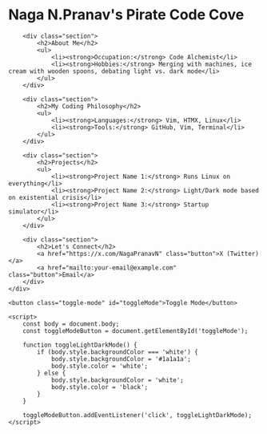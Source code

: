 <!DOCTYPE html>
<html lang="en">
<head>
    <meta charset="UTF-8">
    <meta name="viewport" content="width=device-width, initial-scale=1.0">
</head>
<body>
    <div class="container">
        <h1>Naga N.Pranav's Pirate Code Cove</h1>

        <div class="section">
            <h2>About Me</h2>
            <ul>
                <li><strong>Occupation:</strong> Code Alchemist</li>
                <li><strong>Hobbies:</strong> Merging with machines, ice cream with wooden spoons, debating light vs. dark mode</li>
            </ul>
        </div>

        <div class="section">
            <h2>My Coding Philosophy</h2>
            <ul>
                <li><strong>Languages:</strong> Vim, HTMX, Linux</li>
                <li><strong>Tools:</strong> GitHub, Vim, Terminal</li>
            </ul>
        </div>

        <div class="section">
            <h2>Projects</h2>
            <ul>
                <li><strong>Project Name 1:</strong> Runs Linux on everything</li>
                <li><strong>Project Name 2:</strong> Light/Dark mode based on existential crisis</li>
                <li><strong>Project Name 3:</strong> Startup simulator</li>
            </ul>
        </div>

        <div class="section">
            <h2>Let's Connect</h2>
            <a href="https://x.com/NagaPranavN" class="button">X (Twitter)</a>
            <a href="mailto:your-email@example.com" class="button">Email</a>
        </div>
    </div>

    <button class="toggle-mode" id="toggleMode">Toggle Mode</button>

    <script>
        const body = document.body;
        const toggleModeButton = document.getElementById('toggleMode');

        function toggleLightDarkMode() {
            if (body.style.backgroundColor === 'white') {
                body.style.backgroundColor = '#1a1a1a';
                body.style.color = 'white';
            } else {
                body.style.backgroundColor = 'white';
                body.style.color = 'black';
            }
        }

        toggleModeButton.addEventListener('click', toggleLightDarkMode);
    </script>
</body>
</html>
